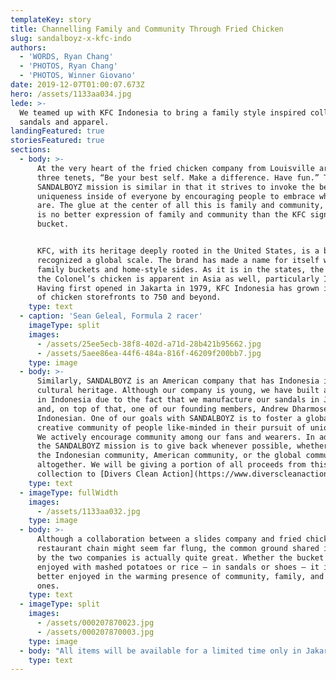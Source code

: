 ```yaml
---
templateKey: story
title: Channelling Family and Community Through Fried Chicken
slug: sandalboyz-x-kfc-indo
authors:
  - 'WORDS, Ryan Chang'
  - 'PHOTOS, Ryan Chang'
  - 'PHOTOS, Winner Giovano'
date: 2019-12-07T01:00:07.673Z
hero: /assets/1133aa034.jpg
lede: >-
  We teamed up with KFC Indonesia to bring a family style inspired collection of
  sandals and apparel.
landingFeatured: true
storiesFeatured: true
sections:
  - body: >-
      At the very heart of the fried chicken company from Louisville are the
      three tenets, “Be your best self. Make a difference. Have fun.” The
      SANDALBOYZ mission is similar in that it strives to invoke the beautiful
      uniqueness inside of everyone by encouraging people to embrace who they
      are. The glue at the center of all this is family and community, and there
      is no better expression of family and community than the KFC signature
      bucket.


      KFC, with its heritage deeply rooted in the United States, is a brand
      recognized a global scale. The brand has made a name for itself with its
      family buckets and home-style sides. As it is in the states, the love for
      the Colonel’s chicken is apparent in Asia as well, particularly Indonesia.
      Having first opened in Jakarta in 1979, KFC Indonesia has grown its number
      of chicken storefronts to 750 and beyond.
    type: text
  - caption: 'Sean Geleal, Formula 2 racer'
    imageType: split
    images:
      - /assets/25ee5ecb-38f8-402d-a71d-28b421b95662.jpg
      - /assets/5aee86ea-44f6-484a-816f-46209f200bb7.jpg
    type: image
  - body: >-
      Similarly, SANDALBOYZ is an American company that has Indonesia in its
      cultural heritage. Although our company is young, we have built a foothold
      in Indonesia due to the fact that we manufacture our sandals in Jakarta,
      and, on top of that, one of our founding members, Andrew Dharmosetio, is
      Indonesian. One of our goals with SANDALBOYZ is to foster a global
      creative community of people like-minded in their pursuit of uniqueness.
      We actively encourage community among our fans and wearers. In addition,
      the SANDALBOYZ mission is to give back whenever possible, whether it be to
      the Indonesian community, American community, or the global community
      altogether. We will be giving a portion of all proceeds from this
      collection to [Divers Clean Action](https://www.diverscleanaction.org/).
    type: text
  - imageType: fullWidth
    images:
      - /assets/1133aa032.jpg
    type: image
  - body: >-
      Although a collaboration between a slides company and fried chicken
      restaurant chain might seem far flung, the common ground shared in values
      by the two companies is actually quite great. Whether the bucket is
      enjoyed with mashed potatoes or rice – in sandals or shoes – it is always
      better enjoyed in the warming presence of community, family, and loved
      ones.
    type: text
  - imageType: split
    images:
      - /assets/000207870023.jpg
      - /assets/000207870003.jpg
    type: image
  - body: "All items will be available for a limited time only in Jakarta at a SANDALBOYZ x KFC pop up store inside a KFC restaurant in Jakarta on December 14th, 2019. Follow [@sandalboyz](https://www.instagram.com/sandalboyz/) and [@kfcindonesia](https://www.instagram.com/kfcindonesia/) to stay updated. A United States release will follow some time in 2020 \U0001F414"
    type: text
---
```


